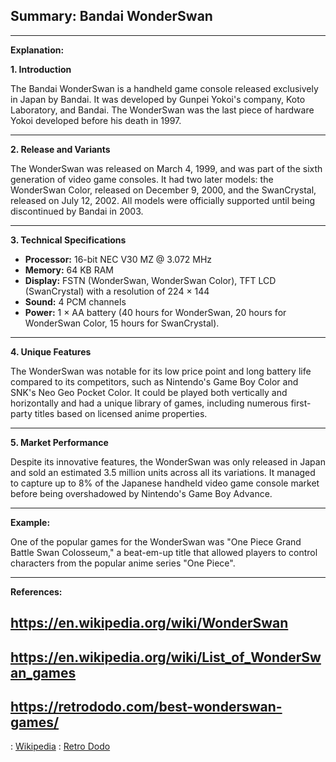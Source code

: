 ## Summary: Bandai WonderSwan

---

**Explanation:**

**1. Introduction**

The Bandai WonderSwan is a handheld game console released exclusively in Japan by Bandai. It was developed by Gunpei Yokoi's company, Koto Laboratory, and Bandai. The WonderSwan was the last piece of hardware Yokoi developed before his death in 1997.

---

**2. Release and Variants**

The WonderSwan was released on March 4, 1999, and was part of the sixth generation of video game consoles. It had two later models: the WonderSwan Color, released on December 9, 2000, and the SwanCrystal, released on July 12, 2002. All models were officially supported until being discontinued by Bandai in 2003.

---

**3. Technical Specifications**

- **Processor:** 16-bit NEC V30 MZ @ 3.072 MHz
- **Memory:** 64 KB RAM
- **Display:** FSTN (WonderSwan, WonderSwan Color), TFT LCD (SwanCrystal) with a resolution of 224 × 144
- **Sound:** 4 PCM channels
- **Power:** 1 × AA battery (40 hours for WonderSwan, 20 hours for WonderSwan Color, 15 hours for SwanCrystal).

---

**4. Unique Features**

The WonderSwan was notable for its low price point and long battery life compared to its competitors, such as Nintendo's Game Boy Color and SNK's Neo Geo Pocket Color. It could be played both vertically and horizontally and had a unique library of games, including numerous first-party titles based on licensed anime properties.

---

**5. Market Performance**

Despite its innovative features, the WonderSwan was only released in Japan and sold an estimated 3.5 million units across all its variations. It managed to capture up to 8% of the Japanese handheld video game console market before being overshadowed by Nintendo's Game Boy Advance.

---

**Example:**

One of the popular games for the WonderSwan was "One Piece Grand Battle Swan Colosseum," a beat-em-up title that allowed players to control characters from the popular anime series "One Piece".

---

**References:**

## https://en.wikipedia.org/wiki/WonderSwan ##
## https://en.wikipedia.org/wiki/List_of_WonderSwan_games ##
## https://retrododo.com/best-wonderswan-games/ ##

: [Wikipedia](https://en.wikipedia.org/wiki/WonderSwan)
: [Retro Dodo](https://retrododo.com/best-wonderswan-games/)